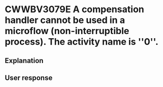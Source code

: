 # CWWBV3079E A compensation handler cannot be used in a microflow (non-interruptible process). The activity name is ''0''.

## Explanation

## User response
